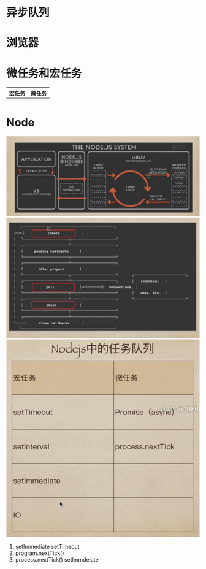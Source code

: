 # 异步队列

# 浏览器
# 微任务和宏任务

| 宏任务 | 微任务 |
| ------ | ------ |
|        |        |

# Node
![](异步队列/2020-07-12-09-49-52.png)
![](异步队列/2020-07-12-09-50-48.png)
![](异步队列/2020-07-12-09-53-20.png)


1. setImmediate setTimeout
2. program.nextTick()
3. process.nextTick() setImmdeiate